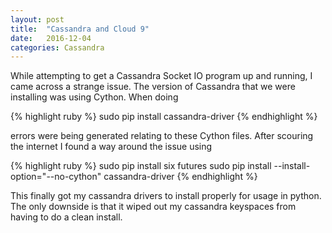 ```yaml
---
layout: post
title:  "Cassandra and Cloud 9"
date:   2016-12-04
categories: Cassandra
---
```

While attempting to get a Cassandra Socket IO program up and running, I came
across a strange issue.
The version of Cassandra that we were installing was using Cython. When doing

{% highlight ruby %}
sudo pip install cassandra-driver
{% endhighlight %}

errors were being generated relating to these Cython files. After scouring the 
internet I found a way around the issue using

{% highlight ruby %}
sudo pip install six futures
sudo pip install --install-option="--no-cython" cassandra-driver
{% endhighlight %}

This finally got my cassandra drivers to install properly for usage in python.
The only downside is that it wiped out my cassandra keyspaces from having to do
a clean install. 

